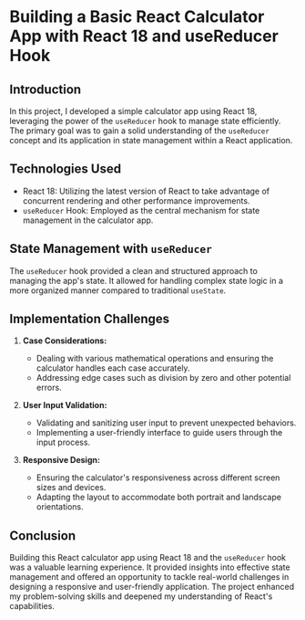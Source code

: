 # Building a Basic React Calculator App with React 18 and useReducer Hook

## Introduction

In this project, I developed a simple calculator app using React 18, leveraging the power of the `useReducer` hook to manage state efficiently. The primary goal was to gain a solid understanding of the `useReducer` concept and its application in state management within a React application.

## Technologies Used

- React 18: Utilizing the latest version of React to take advantage of concurrent rendering and other performance improvements.
- `useReducer` Hook: Employed as the central mechanism for state management in the calculator app.

## State Management with `useReducer`

The `useReducer` hook provided a clean and structured approach to managing the app's state. It allowed for handling complex state logic in a more organized manner compared to traditional `useState`.

## Implementation Challenges

1. **Case Considerations:**

   - Dealing with various mathematical operations and ensuring the calculator handles each case accurately.
   - Addressing edge cases such as division by zero and other potential errors.

2. **User Input Validation:**

   - Validating and sanitizing user input to prevent unexpected behaviors.
   - Implementing a user-friendly interface to guide users through the input process.

3. **Responsive Design:**
   - Ensuring the calculator's responsiveness across different screen sizes and devices.
   - Adapting the layout to accommodate both portrait and landscape orientations.

## Conclusion

Building this React calculator app using React 18 and the `useReducer` hook was a valuable learning experience. It provided insights into effective state management and offered an opportunity to tackle real-world challenges in designing a responsive and user-friendly application. The project enhanced my problem-solving skills and deepened my understanding of React's capabilities.
